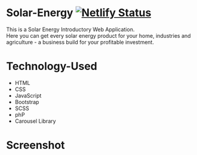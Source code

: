 # Solar-Energy [![Netlify Status](https://api.netlify.com/api/v1/badges/5bbebd4c-026d-45c1-978a-cbaa100951dc/deploy-status)](https://app.netlify.com/sites/hashuudev-solar-site/deploys)
This is a Solar Energy Introductory Web Application. <br> Here you can get every solar energy product for your home, industries and agriculture - a business build for your profitable investment.

# Technology-Used
* HTML
* CSS
* JavaScript
* Bootstrap
* SCSS
* phP
* Carousel Library

# Screenshot

